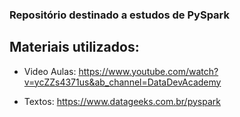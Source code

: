 ### Repositório destinado a estudos de PySpark

## Materiais utilizados:
 - Video Aulas: https://www.youtube.com/watch?v=ycZZs4371us&ab_channel=DataDevAcademy

 - Textos: https://www.datageeks.com.br/pyspark

 